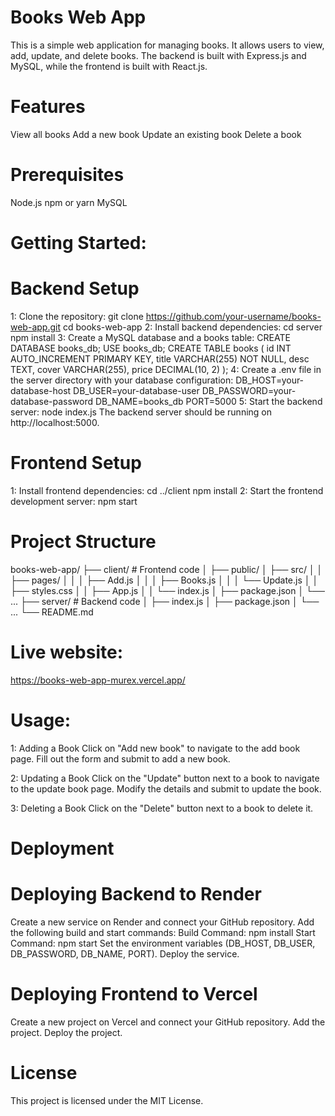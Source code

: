 # Books Web App
This is a simple web application for managing books. It allows users to view, add, update, and delete books. The backend is built with Express.js and MySQL, while the frontend is built with React.js.

# Features
View all books
Add a new book
Update an existing book
Delete a book

# Prerequisites
Node.js
npm or yarn
MySQL

# Getting Started: 

# Backend Setup
1: Clone the repository:
git clone https://github.com/your-username/books-web-app.git
cd books-web-app
2: Install backend dependencies:
cd server
npm install
3: Create a MySQL database and a books table:
CREATE DATABASE books_db;
USE books_db;
CREATE TABLE books (
  id INT AUTO_INCREMENT PRIMARY KEY,
  title VARCHAR(255) NOT NULL,
  desc TEXT,
  cover VARCHAR(255),
  price DECIMAL(10, 2)
);
4: Create a .env file in the server directory with your database configuration:
DB_HOST=your-database-host
DB_USER=your-database-user
DB_PASSWORD=your-database-password
DB_NAME=books_db
PORT=5000
5: Start the backend server:
node index.js
The backend server should be running on http://localhost:5000.

# Frontend Setup
1: Install frontend dependencies:
cd ../client
npm install
2: Start the frontend development server:
npm start

# Project Structure

books-web-app/
├── client/          # Frontend code
│   ├── public/
│   ├── src/
│   │   ├── pages/
│   │   │   ├── Add.js
│   │   │   ├── Books.js
│   │   │   └── Update.js
│   │   ├── styles.css
│   │   ├── App.js
│   │   └── index.js
│   ├── package.json
│   └── ...
├── server/          # Backend code
│   ├── index.js
│   ├── package.json
│   └── ...
└── README.md

# Live website: 
https://books-web-app-murex.vercel.app/

# Usage: 
1: Adding a Book
Click on "Add new book" to navigate to the add book page. Fill out the form and submit to add a new book.

2: Updating a Book
Click on the "Update" button next to a book to navigate to the update book page. Modify the details and submit to update the book.

3: Deleting a Book
Click on the "Delete" button next to a book to delete it.

# Deployment
# Deploying Backend to Render
Create a new service on Render and connect your GitHub repository.
Add the following build and start commands:
Build Command: npm install
Start Command: npm start
Set the environment variables (DB_HOST, DB_USER, DB_PASSWORD, DB_NAME, PORT).
Deploy the service.

# Deploying Frontend to Vercel
Create a new project on Vercel and connect your GitHub repository.
Add the project.
Deploy the project.

# License
This project is licensed under the MIT License.

